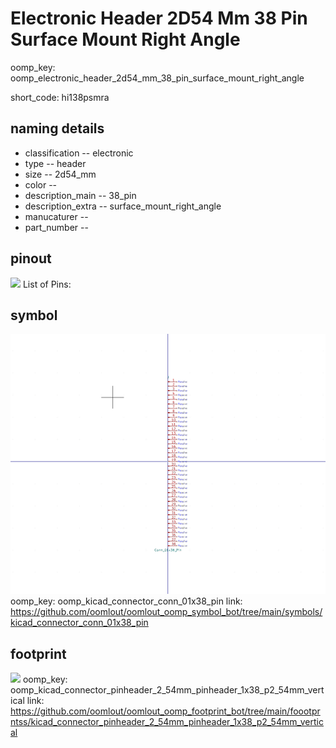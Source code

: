 # Electronic Header 2D54 Mm 38 Pin Surface Mount Right Angle
oomp_key: oomp_electronic_header_2d54_mm_38_pin_surface_mount_right_angle  

short_code: hi138psmra
## naming details
* classification -- electronic
* type -- header
* size -- 2d54_mm
* color -- 
* description_main -- 38_pin
* description_extra -- surface_mount_right_angle
* manucaturer -- 
* part_number -- 
## pinout
![](working_pinout_600.png)
List of Pins:

## symbol

![](symbol/0/working/working_600.png)
oomp_key: oomp_kicad_connector_conn_01x38_pin
link: https://github.com/oomlout/oomlout_oomp_symbol_bot/tree/main/symbols/kicad_connector_conn_01x38_pin


## footprint

![](footprint/0/working/working_600.png)
oomp_key: oomp_kicad_connector_pinheader_2_54mm_pinheader_1x38_p2_54mm_vertical
link: https://github.com/oomlout/oomlout_oomp_footprint_bot/tree/main/foootprntss/kicad_connector_pinheader_2_54mm_pinheader_1x38_p2_54mm_vertical
